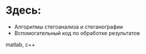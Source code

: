 # Здесь:
- Алгоритмы стегоанализа и стеганографии
- Вспомогательный код по обработке результатов

matlab, c++
